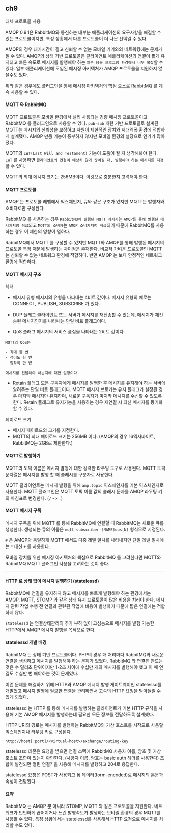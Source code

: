 ## ch9
대체 프로토콜 사용

AMQP 0.9.1은 RabbitMQ와 통신하는 대부분 애플리케이션의 요구사항을 해결할 수 있는 프로토콜이지만, 특정 상황에서 다른 프로토콜이 더 나은 선택일 수 있다.

AMQP의 경우 대기시간이 길고 신뢰할 수 없는 모바일 기기와의 네트워킹에는 문제가 될 수 있다.
AMQP의 상태 기반 프로토콜은 클라이언트 애플리케이션의 연결이 짧게 유지되고 빠른 속도로 메시지를 발행해야 하는 `일부 응용 프로그램 환경에서 너무 복잡`할 수 있다.
일부 애플리케이션에 도입된 메시징 아키텍처가 AMQP 프로토콜을 지원하지 않을수도 있다.

위와 같은 경우에도 플러그인을 통해 메시징 아키텍처의 핵심 요소로 RabbitMQ 를 계속 사용할 수 있다.

####  MQTT 와 RabbitMQ
MQTT 프로토콜은 모바일 환경에서 널리 사용되는 경량 메시징 프로토콜이고 RabbitMQ 를 플러그인으로 사용할 수 있다.
`pub-sub` 패턴 기반 프로토콜로 설계된 MQTT는 메시지의 신뢰성을 보장하고 자원이 제한적인 장치와 저대역폭 환경에 적합하게 설계됐다.
AMQP 만큼 기능이 풍부하지 않지만 모바일 환경의 설장으로 인기가 많아졌다.

MQTT의 `LWT(Last Will and Testament)` 기능이 도움이 될 지 생각해봐야 한다.
`LWT` 를 사용하면 `클라이언트의 연결이 예상치 않게 끊어질 때, 발행해야 하는 메시지를 지정`할 수 있다.

MQTT의 최대 메시지 크기는 256MB이다. 이것으로 충분한지 고려해야 한다.

#### MQTT 프로토콜
AMQP 는 프로토콜 레벨에서 익스체인지, 큐와 같은 구조가 있지만 MQTT는 발행자와 소비자로만 구성된다.

RabbitMQ 를 사용하는 경우 `RabbitMQ에 발행된 MQTT 메시지`는 `AMQP를 통해 발행된 메시지처럼 취급`되고 `MQTT의 소비자`는 `AMQP 소비자처럼 취급`되기 때문에 RabbitMQ를 사용하는 경우 이 제한의 영향이 덜하다.

RabbitMQ에서 MQTT 를 구성할 수 있지만 MQTT와 AMQP를 통해 발행된 메시지의 프로토콜 특징 때문에 발생하는 차이점은 존재한다.
비교적 가벼운 프로토콜인 MQTT는 신뢰할 수 없는 네트워크 환경에 적합하다. 반면 AMQP 는 보다 안정적인 네트워크 환경에 적합하다.

#### MQTT 메시지 구조

헤더 
- 메시지 유형
메시지의 유형을 나타내는 4비트 값이다.
메시지 유형의 예로는 CONNECT, PUBLISH, SUBSCRIBE 가 있다.

- DUP 플래그
클라이언트 또는 서버가 메시지를 재전송할 수 있는데, 메시지가 재전송된 메시지인지를 나타내는 단일 비트 플래그이다.

- QoS 플래그
메시지의 서비스 품질을 나타내는 2비트 값이다.
```
MQTT의 QoS는

- 최대 한 번
- 적어도 한 번
- 정확히 한 번

메시지를 전달해야 하는지에 대한 설정이다.
```

- Retain 플래그
모든 구독자에게 메시지를 발행한 후 메시지를 유지해야 하는 서버에 알려주는 단일 비트 플래그이다.
MQTT 메시지 브로커는 유지 플래그가 설정된 경우 마지막 메시지만 유지하며, 새로운 구독자가 마지막 메시지를 수신할 수 있도록 한다.
Retain 플래그로 유지기능을 사용하는 경우 재연결 시 최신 메시지를 동기화할 수 있다.

페이로드 크기
- 메시지 페이로드의 크기를 지정한다.
- MQTT의 최대 페이로드 크기는 256MB 이다. (AMQP의 경우 16엑사바이트, RabbitMQ는 2GB로 제한한다.)


#### MQTT로 발행하기
MQTT의 토픽 이름은 메시지 발행에 대한 강력한 라우팅 도구로 사용된다.
MQTT 토픽 문자열은 메시지를 발행 할 때 슬래시를 구분자로 사용한다.

MQTT 클라이언트는 메시지 발행을 위해 `amp.topic` 익스체인지를 기본 익스체인지로 사용한다.
MQTT 플러그인은 MQTT 토픽 이름 값의 슬래시 문자를 AMQP 라우팅 키의 마침표로 변경한다. (`/` -> `.`)


#### MQTT 메시지 구독
메시지 구독을 위해 MQTT 를 통해 RabbitMQ에 연결할 때 RabbitMQ는 새로운 큐를 생성한다.
생성되는 큐의 이름은 `mqtt-subscriber-[NAME]qos[N]` 형식으로 지정된다.

`#` 은 AMQP와 동일하게 MQTT 에서도 다중 레벨 일치를 나타내지만 단일 레벨 일치에는 `*` 대신 `+` 를 사용한다.



모바일 장치를 위한 메시징 아키텍처의 핵심으로 RabbitMQ 를 고려한다면 MQTT와 RabbitMQ MQTT 플러그인 사용을 고려하는 것이 좋다.


---

#### HTTP 로 상태 없이 메시지 발행하기 (statelessd)

RabbitMQ에 연결을 유지하지 않고 메시지를 빠르게 발행해야 하는 환경에서는 AMQP, MQTT, STOMP 와 같은 상태 유지 프로토콜이 많은 비용을 치러야 한다.
메시지 관련 작업 수행 전 연결과 관련된 작업에 비용이 발생하기 때문에 짧은 연결에는 적합하지 않다.

`statelessd` 는 연결상태관리의 추가 부하 없이 고성능으로 메시지를 발행 가능한 HTTP에서 AMQP 메시지 발행을 목적으로 한다.


#### statelessd 개발 배경
RabbitMQ 는 상태 기반 프로토콜이다.
PHP의 경우 매 처리마다 RabbitMQ와 새로운 연결을 생성하고 메시지를 발행해야 하는 문제가 있었다.
RabbitMQ 와 연결은 만드는 것은 수 밀리초 단위이지만 1-2초 사이에 수십만 개의 메시지를 발행해야 했고 이 때 연결도 수십만 번 해야하는 것이 문제였다.

이런 문제를 해결하기 위해 HTTP와 AMQP 메시지 발행 게이트웨이인 statelessd를 개발했고 메시지 발행에 필요한 연결을 관리하면서 고속의 HTTP 요청을 받아들일 수 있게 되었다.

statelessd 는 HTTP 를 통해 메시지를 발행하는 클라이언트가 기본 HTTP 규칙을 사용해 기본 AMQP 메시지를 발행하는데 필요한 모든 정보를 전달하도록 설계했다.

HTTP URI의 경로는 메시지를 발행하는 RabbitMQ의 가상 호스트를 시작으로 사용할 익스체인지나 라우팅 키로 구성된다.
```
http://host[:port]/<virtual-host>/exchange/routing-key
```

statelessd 데몬은 요청을 받으면 연결 스택에 RabbitMQ 사용자 이름, 암호 및 가상 호스트 조합이 있는지 확인한다.
(사용자 이름, 암호는 basic auth 헤더를 사용한다)
조합이 발견되면 열린 연결? 을 사용해 메시지를 발행하고 204로 응답한다.

statelessd 요청은 POST가 사용되고 폼 데이터(form-encoded)로 메시지의 본문과 속성이 전달된다.


#### 요약

RabbitMQ 는 AMQP 뿐 아니라 STOMP, MQTT 와 같은 프로토콜을 지원한다.
네트워크가 빈번하게 끊어지거나 느린 발행속도가 발생하는 모바일 환경의 경우 MQTT를 사용할 수 있다.
특정 상황에서는 statelessd를 사용해서 HTTP 요청으로 메시지를 처리할 수도 있다.

